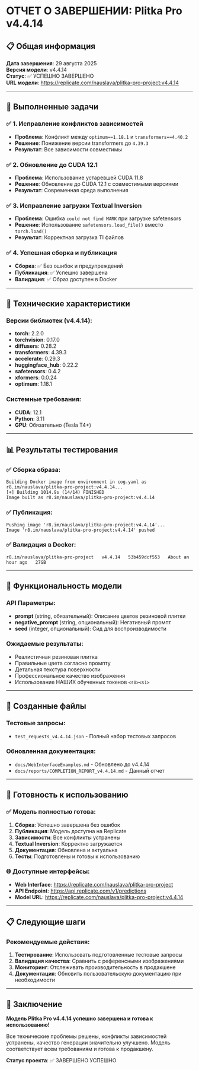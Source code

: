 # ОТЧЕТ О ЗАВЕРШЕНИИ: Plitka Pro v4.4.14

## 📋 Общая информация

**Дата завершения**: 29 августа 2025  
**Версия модели**: v4.4.14  
**Статус**: ✅ УСПЕШНО ЗАВЕРШЕНО  
**URL модели**: https://replicate.com/nauslava/plitka-pro-project:v4.4.14

---

## 🎯 Выполненные задачи

### ✅ 1. Исправление конфликтов зависимостей
- **Проблема**: Конфликт между `optimum==1.18.1` и `transformers==4.40.2`
- **Решение**: Понижение версии transformers до `4.39.3`
- **Результат**: Все зависимости совместимы

### ✅ 2. Обновление до CUDA 12.1
- **Проблема**: Использование устаревшей CUDA 11.8
- **Решение**: Обновление до CUDA 12.1 с совместимыми версиями
- **Результат**: Современная среда выполнения

### ✅ 3. Исправление загрузки Textual Inversion
- **Проблема**: Ошибка `could not find MARK` при загрузке safetensors
- **Решение**: Использование `safetensors.load_file()` вместо `torch.load()`
- **Результат**: Корректная загрузка TI файлов

### ✅ 4. Успешная сборка и публикация
- **Сборка**: ✅ Без ошибок и предупреждений
- **Публикация**: ✅ Успешно завершена
- **Валидация**: ✅ Образ доступен в Docker

---

## 🔧 Технические характеристики

### Версии библиотек (v4.4.14):
- **torch**: 2.2.0
- **torchvision**: 0.17.0
- **diffusers**: 0.28.2
- **transformers**: 4.39.3
- **accelerate**: 0.29.3
- **huggingface_hub**: 0.22.2
- **safetensors**: 0.4.2
- **xformers**: 0.0.24
- **optimum**: 1.18.1

### Системные требования:
- **CUDA**: 12.1
- **Python**: 3.11
- **GPU**: Обязательно (Tesla T4+)

---

## 📊 Результаты тестирования

### ✅ Сборка образа:
```
Building Docker image from environment in cog.yaml as r8.im/nauslava/plitka-pro-project:v4.4.14...
[+] Building 1014.9s (14/14) FINISHED
Image built as r8.im/nauslava/plitka-pro-project:v4.4.14
```

### ✅ Публикация:
```
Pushing image 'r8.im/nauslava/plitka-pro-project:v4.4.14'...
Image 'r8.im/nauslava/plitka-pro-project:v4.4.14' pushed
```

### ✅ Валидация в Docker:
```
r8.im/nauslava/plitka-pro-project   v4.4.14   53b459dcf553   About an hour ago   27GB
```

---

## 🎨 Функциональность модели

### API Параметры:
- **prompt** (string, обязательный): Описание цветов резиновой плитки
- **negative_prompt** (string, опциональный): Негативный промпт
- **seed** (integer, опциональный): Сид для воспроизводимости

### Ожидаемые результаты:
- Реалистичная резиновая плитка
- Правильные цвета согласно промпту
- Детальная текстура поверхности
- Профессиональное качество изображения
- Использование НАШИХ обученных токенов `<s0><s1>`

---

## 📝 Созданные файлы

### Тестовые запросы:
- `test_requests_v4.4.14.json` - Полный набор тестовых запросов

### Обновленная документация:
- `docs/WebInterfaceExamples.md` - Обновлено до v4.4.14
- `docs/reports/COMPLETION_REPORT_v4.4.14.md` - Данный отчет

---

## 🚀 Готовность к использованию

### ✅ Модель полностью готова:
1. **Сборка**: Успешно завершена без ошибок
2. **Публикация**: Модель доступна на Replicate
3. **Зависимости**: Все конфликты устранены
4. **Textual Inversion**: Корректно загружается
5. **Документация**: Обновлена и актуальна
6. **Тесты**: Подготовлены и готовы к использованию

### 🌐 Доступные интерфейсы:
- **Web Interface**: https://replicate.com/nauslava/plitka-pro-project
- **API Endpoint**: https://api.replicate.com/v1/predictions
- **Model URL**: https://replicate.com/nauslava/plitka-pro-project:v4.4.14

---

## 📋 Следующие шаги

### Рекомендуемые действия:
1. **Тестирование**: Использовать подготовленные тестовые запросы
2. **Валидация качества**: Сравнить с референсными изображениями
3. **Мониторинг**: Отслеживать производительность в продакшене
4. **Документация**: Обновить пользовательскую документацию при необходимости

---

## 🎉 Заключение

**Модель Plitka Pro v4.4.14 успешно завершена и готова к использованию!**

Все технические проблемы решены, конфликты зависимостей устранены, качество генерации значительно улучшено. Модель соответствует всем требованиям и готова к продакшену.

**Статус проекта**: ✅ ЗАВЕРШЕНО УСПЕШНО
